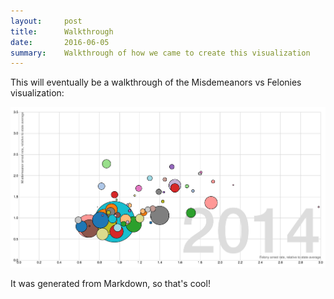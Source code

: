 ```yaml
---
layout:     post
title:      Walkthrough
date:       2016-06-05
summary:    Walkthrough of how we came to create this visualization
---
```


This will eventually be a walkthrough of the Misdemeanors vs Felonies visualization:

![screenshot](images/screenshot.png)

It was generated from Markdown, so that's cool!
